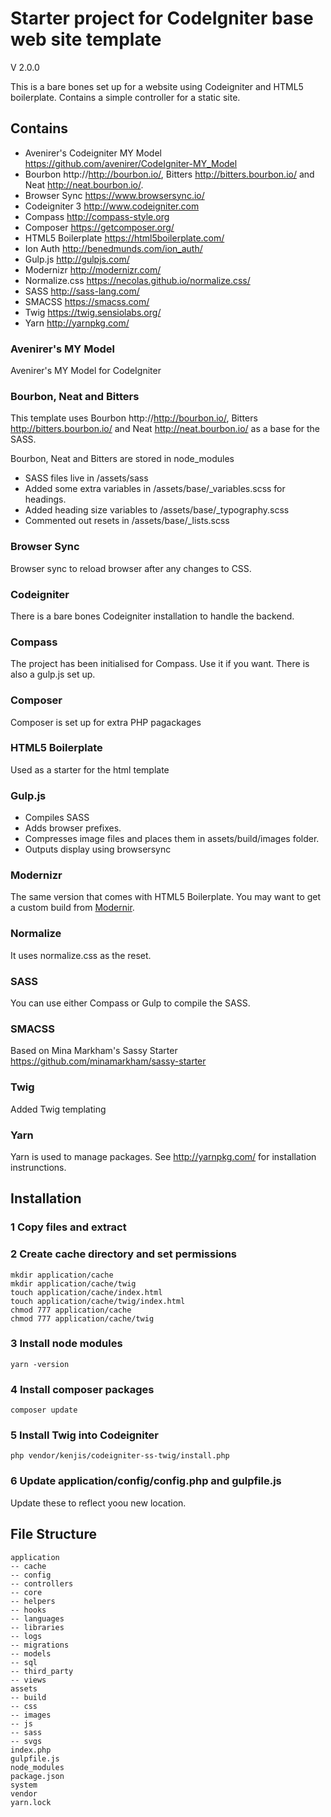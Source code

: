 # Starter project for CodeIgniter base web site template


V 2.0.0


This is a bare bones set up for a website using Codeigniter and HTML5 boilerplate. Contains a simple controller for a static site.

## Contains
* Avenirer's Codeigniter MY Model https://github.com/avenirer/CodeIgniter-MY_Model
* Bourbon http://http://bourbon.io/, Bitters http://bitters.bourbon.io/ and Neat http://neat.bourbon.io/.
* Browser Sync https://www.browsersync.io/
* Codeigniter 3 http://www.codeigniter.com
* Compass  http://compass-style.org
* Composer https://getcomposer.org/
* HTML5 Boilerplate https://html5boilerplate.com/
* Ion Auth http://benedmunds.com/ion_auth/
* Gulp.js http://gulpjs.com/
* Modernizr http://modernizr.com/
* Normalize.css  https://necolas.github.io/normalize.css/
* SASS http://sass-lang.com/
* SMACSS https://smacss.com/
* Twig https://twig.sensiolabs.org/
* Yarn http://yarnpkg.com/

### Avenirer's MY Model
Avenirer's MY Model for CodeIgniter

### Bourbon, Neat and Bitters

This template uses Bourbon http://http://bourbon.io/, Bitters http://bitters.bourbon.io/ and Neat http://neat.bourbon.io/ as a base for the SASS.

Bourbon, Neat and Bitters are stored in node_modules


* SASS files live in /assets/sass
* Added some extra variables in /assets/base/_variables.scss for headings.
* Added heading size variables to /assets/base/_typography.scss
* Commented out resets in /assets/base/_lists.scss

### Browser Sync

Browser sync to reload browser after any changes to CSS.

### Codeigniter

There is a bare bones Codeigniter installation to handle the backend.



### Compass

The project has been initialised for Compass. Use it if you want. There is also a gulp.js set up.

### Composer

Composer is set up for extra PHP pagackages

### HTML5 Boilerplate

Used as a starter for the html template

### Gulp.js

* Compiles SASS
* Adds browser prefixes.
* Compresses image files and places them in assets/build/images folder.
* Outputs display using browsersync


### Modernizr

The same version that comes with HTML5 Boilerplate. You may want to get a custom build from [Modernir](http://modernizr.com/).

### Normalize

It uses normalize.css as the reset.

### SASS
You can use either Compass or Gulp to compile the SASS.

### SMACSS
Based on Mina Markham's Sassy Starter
https://github.com/minamarkham/sassy-starter

### Twig
Added Twig templating


### Yarn
Yarn is used to manage packages. See http://yarnpkg.com/ for installation instrunctions.

## Installation

### 1 Copy files and extract

### 2 Create cache directory and set permissions
```
mkdir application/cache
mkdir application/cache/twig
touch application/cache/index.html
touch application/cache/twig/index.html
chmod 777 application/cache
chmod 777 application/cache/twig
```
### 3 Install node modules

```
yarn -version
```

### 4 Install composer packages

```
composer update
```

### 5 Install Twig into Codeigniter

```
php vendor/kenjis/codeigniter-ss-twig/install.php
```

### 6 Update application/config/config.php and gulpfile.js

Update these to reflect yoou new location.

## File Structure

```
application
-- cache
-- config
-- controllers
-- core
-- helpers
-- hooks
-- languages
-- libraries
-- logs
-- migrations
-- models
-- sql
-- third_party
-- views
assets
-- build
-- css
-- images
-- js
-- sass
-- svgs
index.php
gulpfile.js
node_modules
package.json
system
vendor
yarn.lock
```
